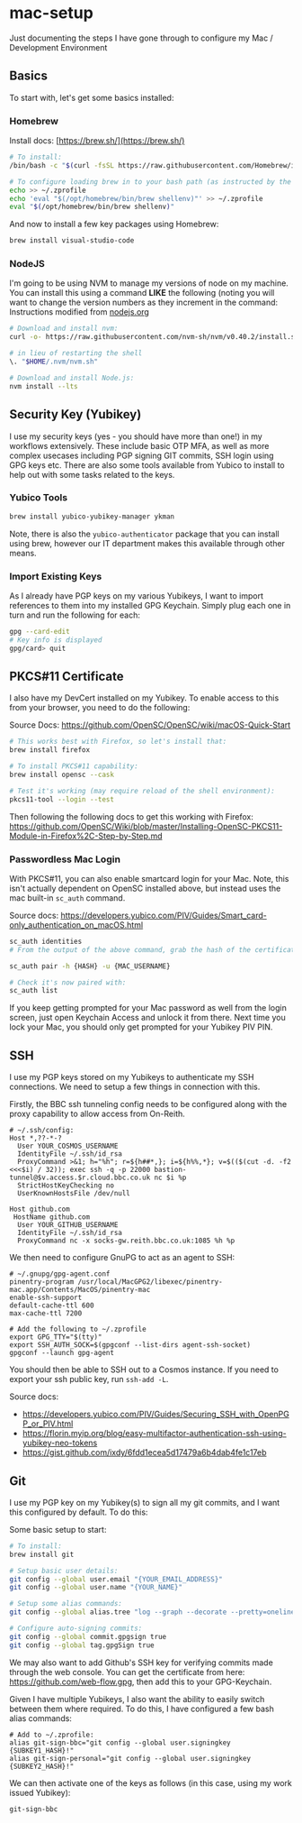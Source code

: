 # mac-setup
Just documenting the steps I have gone through to configure my Mac / Development Environment

## Basics

To start with, let's get some basics installed:

### Homebrew

Install docs: [https://brew.sh/](https://brew.sh/)

```bash
# To install:
/bin/bash -c "$(curl -fsSL https://raw.githubusercontent.com/Homebrew/install/HEAD/install.sh)"

# To configure loading brew in to your bash path (as instructed by the Homebrew installer:
echo >> ~/.zprofile
echo 'eval "$(/opt/homebrew/bin/brew shellenv)"' >> ~/.zprofile
eval "$(/opt/homebrew/bin/brew shellenv)"
```
And now to install a few key packages using Homebrew:

```bash
brew install visual-studio-code 
```
### NodeJS

I'm going to be using NVM to manage my versions of node on my machine. You can install this using a command **LIKE** the following (noting you will want to change the version numbers as they increment in the command:
Instructions modified from [nodejs.org](https://nodejs.org/en/download)

```bash
# Download and install nvm:
curl -o- https://raw.githubusercontent.com/nvm-sh/nvm/v0.40.2/install.sh | bash

# in lieu of restarting the shell
\. "$HOME/.nvm/nvm.sh"

# Download and install Node.js:
nvm install --lts
```

## Security Key (Yubikey)
I use my security keys (yes -  you should have more than one!) in my workflows extensively. These include basic OTP MFA, as well as more complex usecases including PGP signing GIT commits, SSH login using GPG keys etc. There are also some tools available from Yubico to install to help out with some tasks related to the keys.

### Yubico Tools

```bash
brew install yubico-yubikey-manager ykman
```

Note, there is also the `yubico-authenticator` package that you can install using brew, however our IT department makes this available through other means.

### Import Existing Keys
As I already have PGP keys on my various Yubikeys, I want to import references to them into my installed GPG Keychain. Simply plug each one in turn and run the following for each:

```bash
gpg --card-edit
# Key info is displayed
gpg/card> quit
```

## PKCS#11 Certificate
I also have my DevCert installed on my Yubikey. To enable access to this from your browser, you need to do the following:

Source Docs:
https://github.com/OpenSC/OpenSC/wiki/macOS-Quick-Start

```bash
# This works best with Firefox, so let's install that:
brew install firefox

# To install PKCS#11 capability:
brew install opensc --cask

# Test it's working (may require reload of the shell environment):
pkcs11-tool --login --test
```

Then following the following docs to get this working with Firefox:
https://github.com/OpenSC/Wiki/blob/master/Installing-OpenSC-PKCS11-Module-in-Firefox%2C-Step-by-Step.md

### Passwordless Mac Login
With PKCS#11, you can also enable smartcard login for your Mac. Note, this isn't actually dependent on OpenSC installed above, but instead uses the mac built-in `sc_auth` command.

Source docs: https://developers.yubico.com/PIV/Guides/Smart_card-only_authentication_on_macOS.html

```bash
sc_auth identities
# From the output of the above command, grab the hash of the certificate stored on your card

sc_auth pair -h {HASH} -u {MAC_USERNAME}

# Check it's now paired with:
sc_auth list
```

If you keep getting prompted for your Mac password as well from the login screen, just open Keychain Access and unlock it from there. Next time you lock your Mac, you should only get prompted for your Yubikey PIV PIN.

## SSH
I use my PGP keys stored on my Yubikeys to authenticate my SSH connections. We need to setup a few things in connection with this.

Firstly, the BBC ssh tunneling config needs to be configured along with the proxy capability to allow access from On-Reith.

```
# ~/.ssh/config:
Host *,??-*-?
  User YOUR_COSMOS_USERNAME
  IdentityFile ~/.ssh/id_rsa
  ProxyCommand >&1; h="%h"; r=${h##*,}; i=${h%%,*}; v=$(($(cut -d. -f2 <<<$i) / 32)); exec ssh -q -p 22000 bastion-tunnel@$v.access.$r.cloud.bbc.co.uk nc $i %p
  StrictHostKeyChecking no
  UserKnownHostsFile /dev/null
 
Host github.com
 HostName github.com
  User YOUR_GITHUB_USERNAME
  IdentityFile ~/.ssh/id_rsa
  ProxyCommand nc -x socks-gw.reith.bbc.co.uk:1085 %h %p
```

We then need to configure GnuPG to act as an agent to SSH:

```
# ~/.gnupg/gpg-agent.conf
pinentry-program /usr/local/MacGPG2/libexec/pinentry-mac.app/Contents/MacOS/pinentry-mac
enable-ssh-support
default-cache-ttl 600
max-cache-ttl 7200
```

```
# Add the following to ~/.zprofile
export GPG_TTY="$(tty)"
export SSH_AUTH_SOCK=$(gpgconf --list-dirs agent-ssh-socket)
gpgconf --launch gpg-agent
```

You should then be able to SSH out to a Cosmos instance. If you need to export your ssh public key, run `ssh-add -L`.

Source docs:
- https://developers.yubico.com/PIV/Guides/Securing_SSH_with_OpenPGP_or_PIV.html
- https://florin.myip.org/blog/easy-multifactor-authentication-ssh-using-yubikey-neo-tokens
- https://gist.github.com/ixdy/6fdd1ecea5d17479a6b4dab4fe1c17eb

## Git

I use my PGP key on my Yubikey(s) to sign all my git commits, and I want this configured by default. To do this:

Some basic setup to start:

```bash
# To install:
brew install git

# Setup basic user details:
git config --global user.email "{YOUR_EMAIL_ADDRESS}"
git config --global user.name "{YOUR_NAME}"

# Setup some alias commands:
git config --global alias.tree "log --graph --decorate --pretty=oneline --abbrev-commit"

# Configure auto-signing commits:
git config --global commit.gpgsign true
git config --global tag.gpgSign true
```

We may also want to add Github's SSH key for verifying commits made through the web console. You can get the certificate from here: https://github.com/web-flow.gpg, then add this to your GPG-Keychain.

Given I have multiple Yubikeys, I also want the ability to easily switch between them where required. To do this, I have configured a few bash alias commands:

```
# Add to ~/.zprofile:
alias git-sign-bbc="git config --global user.signingkey {SUBKEY1_HASH}!"
alias git-sign-personal="git config --global user.signingkey {SUBKEY2_HASH}!"
```

We can then activate one of the keys as follows (in this case, using my work issued Yubikey):
```bash
git-sign-bbc
```

